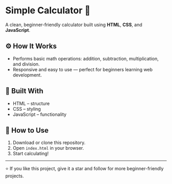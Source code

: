 # Simple Calculator 🧮

A clean, beginner-friendly calculator built using **HTML**, **CSS**, and **JavaScript**.

## ⚙️ How It Works
- Performs basic math operations: addition, subtraction, multiplication, and division.  
- Responsive and easy to use — perfect for beginners learning web development.

## 🧠 Built With
- HTML – structure  
- CSS – styling  
- JavaScript – functionality

## 🚀 How to Use
1. Download or clone this repository.  
2. Open `index.html` in your browser.  
3. Start calculating!

---

⭐ If you like this project, give it a star and follow for more beginner-friendly projects.
